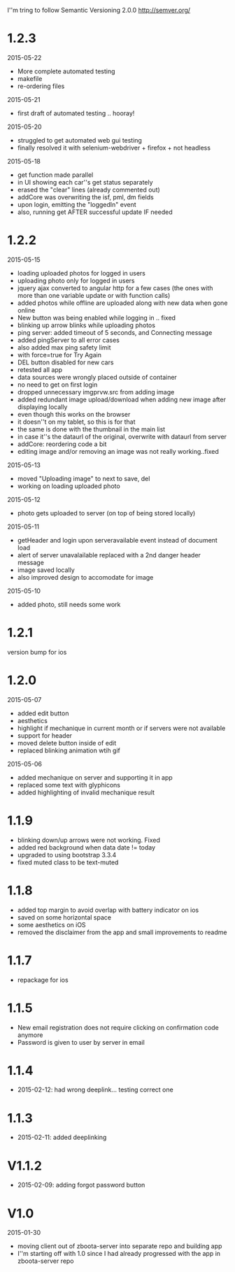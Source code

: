 I''m tring to follow Semantic Versioning 2.0.0
http://semver.org/

# 1.2.3
2015-05-22
* More complete automated testing
* makefile
* re-ordering files

2015-05-21
* first draft of automated testing .. hooray!

2015-05-20
* struggled to get automated web gui testing
* finally resolved it with selenium-webdriver + firefox + not headless

2015-05-18
* get function made parallel
 * in UI showing each car''s get status separately
* erased the "clear" lines (already commented out)
* addCore was overwriting the isf, pml, dm fields
* upon login, emitting the "loggedIn" event
 * also, running get AFTER successful update IF needed

# 1.2.2
2015-05-15
* loading uploaded photos for logged in users
* uploading photo only for logged in users
* jquery ajax converted to angular http for a few cases (the ones with more than one variable update or with function calls)
* added photos while offline are uploaded along with new data when gone online
* New button was being enabled while logging in .. fixed
* blinking up arrow blinks while uploading photos
* ping server: added timeout of 5 seconds, and Connecting message
* added pingServer to all error cases
 * also added max ping safety limit
 * with force=true for Try Again
* DEL button disabled for new cars
* retested all app
* data sources were wrongly placed outside of container
* no need to get on first login
* dropped unnecessary imgprvw.src from adding image
* added redundant image upload/download when adding new image after displaying locally
 * even though this works on the browser
 * it doesn''t on my tablet, so this is for that
 * the same is done with the thumbnail in the main list
  * in case it''s the dataurl of the original, overwrite with dataurl from server
* addCore: reordering code a bit
* editing image and/or removing an image was not really working..fixed

2015-05-13
* moved "Uploading image" to next to save, del
* working on loading uploaded photo

2015-05-12
* photo gets uploaded to server (on top of being stored locally)

2015-05-11
* getHeader and login upon serveravailable event instead of document load
* alert of server unavalailable replaced with a 2nd danger header message
* image saved locally
* also improved design to accomodate for image

2015-05-10
* added photo, still needs some work

# 1.2.1
version bump for ios

# 1.2.0
2015-05-07
* added edit button
* aesthetics
* highlight if mechanique in current month or if servers were not available
* support for header
* moved delete button inside of edit
* replaced blinking animation wtih gif

2015-05-06
* added mechanique on server and supporting it in app
* replaced some text with glyphicons
* added highlighting of invalid mechanique result

# 1.1.9
* blinking down/up arrows were not working. Fixed
* added red background when data date != today
* upgraded to using bootstrap 3.3.4
* fixed muted class to be text-muted

# 1.1.8
* added top margin to avoid overlap with battery indicator on ios
* saved on some horizontal space
* some aesthetics on iOS
* removed the disclaimer from the app and small improvements to readme

# 1.1.7
* repackage for ios

# 1.1.5
* New email registration does not require clicking on confirmation code anymore
* Password is given to user by server in email

# 1.1.4
* 2015-02-12: had wrong deeplink... testing correct one

# 1.1.3
* 2015-02-11: added deeplinking

# V1.1.2
* 2015-02-09: adding forgot password button

# V1.0
2015-01-30
* moving client out of zboota-server into separate repo and building app
* I''m starting off with 1.0 since I had already progressed with the app in zboota-server repo
